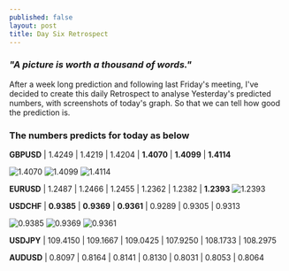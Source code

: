 ```yaml
---
published: false
layout: post
title: Day Six Retrospect
---
```

### _"A picture is worth a thousand of words."_

After a week long prediction and following last Friday's meeting, I've decided to create this daily Retrospect to analyse Yesterday's predicted numbers, with screenshots of today's graph. So that we can tell how good the prediction is.

### The numbers predicts for today as below
**GBPUSD** | 1.4249 | 1.4219 | 1.4204 | **1.4070** | **1.4099** | **1.4114**

![1.4070]({{site.baseurl}}/images/1.4070.png)
![1.4099]({{site.baseurl}}/images/1.4099.png)
![1.4114]({{site.baseurl}}/images/1.4114.png)

**EURUSD** | 1.2487 | 1.2466 | 1.2455 | 1.2362 | 1.2382 | **1.2393**
![1.2393]({{site.baseurl}}/images/1.23931.png)

**USDCHF** | **0.9385** | **0.9369** | **0.9361** | 0.9289 | 0.9305 | 0.9313 

![0.9385]({{site.baseurl}}/images/0.9385.png)
![0.9369]({{site.baseurl}}/images/0.9369.png)
![0.9361]({{site.baseurl}}/images/0.9361.png)

**USDJPY** | 109.4150 | 109.1667 | 109.0425 | 107.9250 | 108.1733 | 108.2975 

**AUDUSD** | 0.8097 | 0.8164 | 0.8141 | 0.8130 | 0.8031 | 0.8053 | 0.8064